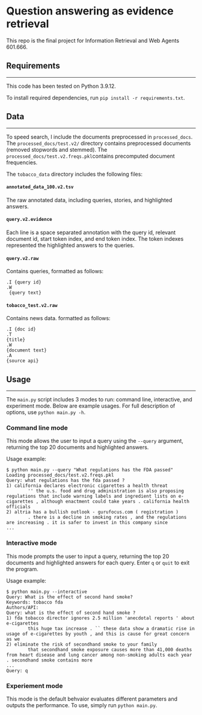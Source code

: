 # Question answering as evidence retrieval 
 This repo is the final project for Information Retrieval and Web Agents 601.666.

## Requirements
---------------------

This code has been tested on Python 3.9.12.

To install required dependencies, run `pip install -r requirements.txt`.

## Data
---------------------
To speed search, I include the documents preprocessed in `processed_docs`.
The `processed_docs/test.v2/` directory contains preprocessed documents (removed stopwords and stemmed). 
The `processed_docs/test.v2.freqs.pkl`contains precomputed document frequencies. 

The `tobacco_data` directory includes the following files:
#### `annotated_data_100.v2.tsv`
 The raw annotated data, including queries, stories, and highlighted answers.
#### `query.v2.evidence` 
Each line is a space separated annotation with the query id, relevant document id, start token index, and end token index. The token indexes represented the highlighted answers to the queries.

#### `query.v2.raw`
Contains queries, formatted as follows:
```
.I {query id}
.W
 {query text}
 ```
#### `tobacco_test.v2.raw`
Contains news data. formatted as follows:
```
.I {doc id}
.T 
{title}
.W 
{document text}
.A 
{source api}
```

## Usage
---------------------
The `main.py` script includes 3 modes to run: command line, interactive, and experiment mode. Below are example usages. For full description of options, use `python main.py -h`.

### Command line mode
This mode allows the user to input a query using the `--query` argument, returning the top 20 documents and highlighted answers.

Usage example:
```
$ python main.py --query "What regulations has the FDA passed"
Loading processed_docs/test.v2.freqs.pkl
Query: what regulations has the fda passed ?
1) california declares electronic cigarettes a health threat
        '' the u.s. food and drug administration is also proposing regulations that include warning labels and ingredient lists on e-cigarettes , although enactment could take years . california health officials
2) altria has a bullish outlook - gurufocus.com ( registration )
        . there is a decline in smoking rates , and the regulations are increasing . it is safer to invest in this company since
...
```
### Interactive mode
This mode prompts the user to input a query, returning the top 20 documents and highlighted answers for each query. Enter `q` or `quit` to exit the program.

Usage example:
```
$ python main.py --interactive  
Query: What is the effect of second hand smoke?
Keywords: tobacco fda
Authors/API: 
Query: what is the effect of second hand smoke ?
1) fda tobacco director ignores 2.5 million 'anecdotal reports ' about e-cigarettes
        this huge tax increase . `` these data show a dramatic rise in usage of e-cigarettes by youth , and this is cause for great concern as we
2) eliminate the risk of secondhand smoke to your family
        that secondhand smoke exposure causes more than 41,000 deaths from heart disease and lung cancer among non-smoking adults each year . secondhand smoke contains more
...
Query: q
```

### Experiement mode

This mode is the default behvaior evaluates different parameters and outputs the performance. To use, simply run `python main.py`.
